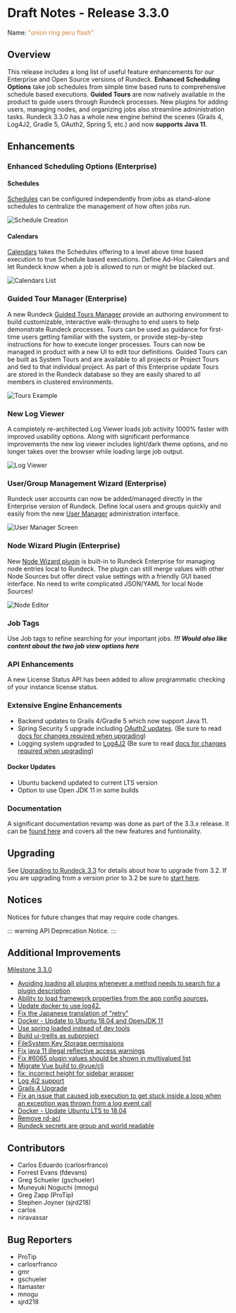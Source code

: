 # Draft Notes - Release 3.3.0

Name: <span style="color: peru"><span class="glyphicon glyphicon-flash"></span> "onion ring peru flash"</span>

## Overview

This release includes a long list of useful feature enhancements for our Enterprise and Open Source versions of Rundeck.  **Enhanced Scheduling Options** take job schedules from simple time based runs to comprehensive schedule based executions.  **Guided Tours** are now natively available in the product to guide users through Rundeck processes.  New plugins for adding users, managing nodes, and organizing jobs also streamline administration tasks.  Rundeck 3.3.0 has a whole new engine behind the scenes (Grails 4, Log4J2, Gradle 5, OAuth2, Spring 5, etc.) and now **supports Java 11**.

## Enhancements

### Enhanced Scheduling Options (Enterprise)
#### Schedules
[Schedules](/manual/schedules/project-schedules) can be configured independently from jobs as stand-alone schedules to centralize the management of how often jobs run.

![Schedule Creation](~@assets/img/project-schedules-create-form.png)

#### Calendars
[Calendars](/manual/calendars) takes the Schedules offering to a level above time based execution to true Schedule based executions.  Define Ad-Hoc Calendars and let Rundeck know when a job is allowed to run or might be blacked out.

![Calendars List](~@assets/img/relnotes-330-calendars.png)

### Guided Tour Manager (Enterprise)
A new Rundeck [Guided Tours Manager](/manual/tour-manager) provide an authoring environment to build customizable, interactive walk-throughs to end users to help demonstrate Rundeck processes.  Tours can be used as guidance for first-time users getting familiar with the system, or provide step-by-step instructions for how to execute longer processes.  Tours can now be managed in product with a new UI to edit tour definitions. Guided Tours can be built as System Tours and are available to all projects or Project Tours and tied to that individual project.  As part of this Enterprise update Tours are stored in the Rundeck database so they are easily shared to all members in clustered environments.

![Tours Example](~@assets/img/relnotes-330-tours.png)

### New Log Viewer
A completely re-architected Log Viewer loads job activity 1000% faster with improved usability options.  Along with significant performance improvements the new log viewer includes light/dark theme options, and no longer takes over the browser while loading large job output.

![Log Viewer](~@assets/img/relnotes-330-eventview.png)

### User/Group Management Wizard (Enterprise)
Rundeck user accounts can now be added/managed directly in the Enterprise version of Rundeck. Define local users and groups quickly and easily from the new [User Manager](/manual/user-management/user-mgmt.html#manage-local-users) administration interface.

![User Manager Screen](~@assets/img/usermgr-manage-users.png)

### Node Wizard Plugin (Enterprise)
New [Node Wizard plugin](/administration/projects/resource-model-sources/node-wizard) is built-in to Rundeck Enterprise for managing node entries local to Rundeck.  The plugin can still merge values with other Node Sources but offer direct value settings with a friendly GUI based interface.  No need to write complicated JSON/YAML for local Node Sources!

![Node Editor](~@assets/img/relnotes-330-nodeedit.png)

### Job Tags
Use Job tags to refine searching for your important jobs.  ***!!! Would also like content about the two job view options here***

### API Enhancements
A new License Status API has been added to allow programmatic checking of your instance license status.

### Extensive Engine Enhancements
- Backend updates to Grails 4/Gradle 5 which now support Java 11.
- Spring Security 5 upgrade including [OAuth2 updates](/administration/security/sso). (Be sure to read [docs for changes required when upgrading](/upgrading/upgrading-to-rundeck-3.3.html))
- Logging system upgraded to [Log4J2](https://logging.apache.org/log4j/2.x/) (Be sure to read [docs for changes required when upgrading](/upgrading/upgrading-to-rundeck-3.3.html))

#### Docker Updates
- Ubuntu backend updated to current LTS version
- Option to use Open JDK 11 in some builds

### Documentation
A significant documentation revamp was done as part of the 3.3.x release.  It can be [found here](https://docs.rundeck.com/) and covers all the new features and funtionality.

## Upgrading
See [Upgrading to Rundeck 3.3](/upgrading/upgrading-to-rundeck-3.3.html) for details about how to upgrade from 3.2.  If you are upgrading from a version prior to 3.2 be sure to [start here](/upgrading/).

## Notices
Notices for future changes that may require code changes.

::: warning
  API Deprecation Notice.
:::

## Additional Improvements

[Milestone 3.3.0](https://github.com/rundeck/rundeck/milestone/144)

* [Avoiding loading all plugins whenever a method needs to search for a plugin description](https://github.com/rundeck/rundeck/pull/6091)
* [Ability to load framework properties from the app config sources.](https://github.com/rundeck/rundeck/pull/6090)
* [Update docker to use log42.](https://github.com/rundeck/rundeck/pull/6087)
* [Fix the Japanese translation of "retry"](https://github.com/rundeck/rundeck/pull/6085)
* [Docker - Update to Ubuntu 18.04 and OpenJDK 11](https://github.com/rundeck/rundeck/pull/6083)
* [Use spring loaded instead of dev tools](https://github.com/rundeck/rundeck/pull/6080)
* [Build ui-trellis as subproject](https://github.com/rundeck/rundeck/pull/6079)
* [FileSystem Key Storage permissions ](https://github.com/rundeck/rundeck/pull/6072)
* [Fix java 11 illegal reflective access warnings](https://github.com/rundeck/rundeck/pull/6071)
* [Fix #6065 plugin values should be shown in multivalued list](https://github.com/rundeck/rundeck/pull/6066)
* [Migrate Vue build to @vue/cli](https://github.com/rundeck/rundeck/pull/6064)
* [fix: incorrect height for sidebar wrapper](https://github.com/rundeck/rundeck/pull/6063)
* [Log 4j2 support](https://github.com/rundeck/rundeck/pull/6052)
* [Grails 4 Upgrade](https://github.com/rundeck/rundeck/pull/6051)
* [Fix an issue that caused job execution to get stuck inside a loop when an exception was thrown from a log event call](https://github.com/rundeck/rundeck/pull/6050)
* [Docker - Update Ubuntu LTS to 18.04](https://github.com/rundeck/rundeck/issues/6032)
* [Remove rd-acl](https://github.com/rundeck/rundeck/pull/5920)
* [Rundeck secrets are group and world readable](https://github.com/rundeck/rundeck/issues/3017)

## Contributors

* Carlos Eduardo (carlosrfranco)
* Forrest Evans (fdevans)
* Greg Schueler (gschueler)
* Muneyuki Noguchi (mnogu)
* Greg Zapp (ProTip)
* Stephen Joyner (sjrd218)
* carlos
* niravassar

## Bug Reporters

* ProTip
* carlosrfranco
* gmr
* gschueler
* ltamaster
* mnogu
* sjrd218
